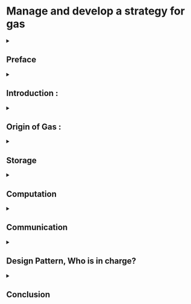 # Manage and develop a strategy for gas
<details>
  <summary>

  ## Preface
  </summary>

**Target audience** :

Experienced FunC developers who already know FunC basics

**Purpose:**

The TON smart contract gas model is unique and quite different from the EVM model. Contract developers must design a gas strategy. If they don't do this well, the contract can run out of TON balance for rent and be removed. Messages that the contract sends might not have enough gas and be rejected. So the purpose of this article is to help FunC developers manage gas and develop a strategy for gas usage to prevent pitfall.

</details>
<details>
  <summary>
  
## Introduction :
</summary>

TON is almost a new platform, It needs to devote time and energy to understand it. One key concept in Blockchain part that is major difference in contrast to other 
known blockchain is the role of Gas. 

Gas in TON is both an indicator of efficiency and a guideline and guard line of development processes. It may be times you think about a solution that may result in high gas consumption. This is a symptom of revising your solution and studying more to figure out how this novel system works as a whole.
You may conduct a solution that has a problem with the principle of who will be in charge of payment. If you plan to have a million users
but one smart contract is in charge of all payments, this may be a fault.
In TON, as smart contract developers, we must pay for both data and instruction smart contract has, it is obvious
that putting less data and utilizing smooth simple instruction is saving money. it is intentionally designed for light
overhead, resulting in speed and scalability.
So it is not a surprise if you hear smart contract contests awarded with low gas consumption.

To demonstrate why gas consumption in TON is an indicator of efficiency, we are going to inspect two versions of one famous
smart contract.
Version 5 of Tonkeeper Wallet in contrast to version 4. This upgrade has 93% lower storage fees, just by utilizing offloading
the code into a shared library on Masterchain.

Gas price, rent price, and forwarding fees are necessary to protect the network against spam and reward validators for keeping consensus
running. This is of the utmost importance because TON is a public resource shared by everyone. It is our duty as developers to make
efficient use of this resource and produce the most optimal software possible.

Till now, in the TON document, there is some content addressing gas-related issues.

For example, [here](https://docs.ton.org/develop/smart-contracts/fees) concept of gas was introduced and transaction fees were discussed. By reading it we
can figure out what elements of transaction fees are, what formula they utilize for calculation, and how storage fees will be calculated.

And [here](https://docs.ton.org/develop/howto/fees-low-level), provided a comprehensive overview of the low-level fees associated with transactions on the TON blockchain. The information covers transactions and phases, computation fees, gas costs, TVM instructions costs, and fee calculation formulas for storage, forwarding, and actions.

This detailed documentation is valuable for developers and users who want to understand the inner workings of fee structures on the TON blockchain, especially when dealing with FunC code and low-level interactions.

In addition to two previous resources, there is a dedicated directory with some useful information [here](https://docs.ton.org/develop/smart-contracts/guidelines).
It is recommended you first read those resources and then come back here since this article writes upon those concepts.

### How is this text organized? :

How we can address one indicator of efficiency(gas) in such a complex system (TON), without knowing how this system works?
To formulate an effective strategy for managing gas within our smart contract, it is imperative to comprehend the workings of the TON blockchain, with a specific focus on the role of gas in the overall system.
The blockchain industry has suffered from one significant problem for years. 
TON, Solve this issue, known as scalability.
There is a new and novel perspective on this solution that should be considered.  

We have some years of experience from the past, for example, we have lessons from bleeding hard forks, so we design systems around reconfigurability parameters.

TON is not just blockchain.TON is the platform.
We have had some concepts in computer science, for example, the actor model in functional programming like Erlang, we have stack machine concept in Forth, and sharding concept in database management as well.
We have async programming as well. The admiration comes from the fact that putting everything from the past together and developing paradigm-changing tools.

We use gas in this text as a pivotal engineering concept, using it, we explore parts of the system to reach overal understanding of the whole system.

</details>

<details>
  <summary>

## Origin of Gas :

</summary>

## General Idea

The TON Virtual Machine (TVM) serves as the environment where smart contract gas fees are incurred. To facilitate a clearer understanding of the subject, we have categorized gas-related aspects into three segments.

![Gas Partition Diagram](assets/gas-partition-diagram.png)

- **Gas Storage Fee**
  This part deals with spaces that smart contracts occupy in the network and is applicable to every smart contract. We also call it a rent fee. In simple words, No one can put everything they want on the network and system without payment. This fee has an important effect, in preventing system abuse.
  We measure space as bit, and time as delta to calculate this fee. We have one simple data structure known as a cell.
  
- **Gas Computation Fee**
When we talk about Gas in general, we talk about this part. In fact the complex and most important gas fee is here. And deserve more attention.
Every calculation, and commputation in our code has a fee. We call them instructions, and we have big column explaining them in TON document website, here. 
This part deals with business logic, data structure, and algorithms.
 
- **Gas Communication Fee**
  This part as its name indicates, is related to communication and message passing. Messaging concept in TON pillar of scalability. We have no way but sending message to do any operation, and it has a fee.

 For every part, we try to address some common interesting aspects: 

 - Theory and Idea,
 - What is the formula, What is involved
 - Who is in charge
 - When the fee is deducted or what is the process
 - Preventing Pitfalls
 


 </details>


<details>
   
<summary>
 
 ## Storage
 </summary>
 Theory :
 Every Smart contract must pay rent based on the space it occupies as bit and time that it exists on Blockchain. In simple terms we can reduce the storage fee concept as follows :
 
 **used storage**:
```cpp
bytes * second
```
 If we are eager to know more details, here it is :
```cpp
  storage_fee = (cells_count * cell_price + bits_count * bit_price)
  / 2^16 * time_delta
```

Let's examine each value more closely:

- `price`—price for storage for `time_delta` seconds
- `cells_count`—count of cells used by smart contract
- `bits_count`—count of bits used by smart contract
- `cell_price`—price of single cell
- `bit_price`—price of the single bit
In TON we have a data structure known as a Cell, everything is composed of this entity. 

Who is in charge of rent payments:

Every smart contract is responsible for its storage fee.   

Process and billing payment:

When a smart contract receives a message for processing, the first thing is, that TVM looks at some data that by design is available in every contract,
for example, what is the last payment, and how much fee does this smart contract owe?
according to this information, the amount of rent will be calculated.

Every smart contract may have one of three statuses, uninitialized, active, and frozen. 



This is one pitfall that may be we trapped into. if our smart contract has no appropriate balance for payment, the message is discarded.   


This characteristic aspect of smart contracts that is responsible for their storage payment is a fact that we should keep in mind in the designing of our system. For example, we developed a program that, every user can have their own smart contract in case the user wants to make use of our system. In this way, it is reasonable that the user is in charge of storage payment. This simple technique may prevent the population of our system in the bottom line from scams as well.

</details>
<details>
  
<summary>


## Computation

</summary>
All computations take place in a sandbox environment known as a TON virtual machine.

<details>
  <summary>
    
  #### TON Virtual Machine (TVM) Overview    
  </summary>


The TON Smart Contracts operate on the TON Virtual Machine (TVM), utilizing the stack principle for efficiency and ease of implementation.

This virtual machine is crafted specially for smart contract processing. All data structure used in the environment is made of Cells. We can consider all information presented in TON Blockchain as a database compromised as Cell. So every record in this database has a unique index known as a hash of Cell. Why knowing this fact matters, because we have access to this context in **TVM** _TODO_.
Another aspect of this place where all processing takes place (TVM) is the stack-oriented characteristics. We can consider This place as a function that received the previous state and received messages as input and, the new state and outgoing message as output.
It is obvious that This function is not a pure function as it has side effects. It means it is impossible to have two states identical.
knowing this fact is crucial because this characteristic has two important consequences. First, we can consider even one smart contract as one separate Blockchain. Second This aspect by itself prevents double spending.
It needs more explanation.

As all we know hash function that is pillar of the blockchain industry works as follows.
we can not find two identical series as bits that result in the same hash. So as we all know one of the data presented in each smart contract is the public key of the owner. This public key itself is a hash of random bits that are resilient enough to be considered by others.
So we always have distinct series of bits, that result in a completely different hash.

When the message arrives TVM is initialized, and all data and instruction that was saved in this smart contract, are available for processing.
The first thing smart contract should pay for rent, by its balance. If here balance is insufficient message processing is discarded.
the second phase is credit. It means the balance accompaniment with a received message will added to the balance of the smart contract.
after this phase computation by watching credit starts, will result in an error or new state and maybe an outgoing message.

from this point on, every instruction has its own gas fee. It means dealing with a large array of data has more expense than dealing simple data structure.

#### Transactions and Phases

When events occur on an account in a TON chain, it triggers a transaction. Transactions consist of up to five phases:

1. **Storage Phase**: Calculates storage fees.
2. **Credit Phase**: Calculates the contract balance considering incoming message value and storage fees.
3. **Compute Phase**: Executes the contract, yielding results like `exit_code`, `actions`, etc.
4. **Action Phase**: Processes actions if the compute phase is successful.
5. **Bounce Phase**: Forms a bounce message if the compute phase fails.

#### Compute Phase

The compute phase is where TVM execution occurs, and the TVM state is crucial in this process.

#### TVM State

The TVM state comprises:
- **Stack**: Last-input-first-output stack machine.
- **Control Registers**: Up to 16 variables are directly set and read during execution.
- **Current Continuation**: Describes the currently executed instruction sequence.
- **Current Codepage**: The version of TVM in use.
- **Gas Limits**: Four integers representing current, maximal, remaining gas, and gas credit.
- **Library Context**: HashMap of libraries callable by TVM.

#### TVM as a Stack Machine

TVM operates as a stack machine with variable types like Integer, Tuple, and Null, and distinct cell flavors like Cell, Slice, Builder, and Continuation.

#### Control Registers

Notable control registers include `c0` (next continuation), `c4` (root of persistent data), `c5` (output actions), etc.


</details>

Now let's look at TVM initialization more closely:
<details>
  

<summary>

#### Initialization of TVM

</summary>

## TVM Initialization Process

### Control Registers Initialization

1. **Current Continuation (cc):** Initialized using the cell slice from the `code` section of the smart contract. If the account is frozen or uninitialized, the code must be supplied in the `init` field of the incoming message.

2. **Current TVM Codepage (cp):** Set to the default value, 0. Can be switched using `SETCODEPAGE` if needed.

3. **Gas Values:** Initialized according to Credit phase results.

4. **Libraries (Library Context):** Computed based on the global library environment, local library environment of the smart contract, and the `library` field of the incoming message.

5. **Stack Initialization:** Depends on the event causing the transaction (internal message, external message, tick-tock, split prepare, merge install).

6. **Control Registers c0 to c5:** Initialized with specific continuations and data related to the smart contract's code, data, and actions.

### Library Context

- The library context is a hashmap mapping 256-bit cell hashes to the corresponding cells. It is computed by combining the global library environment, the local library environment of the smart contract, and the `library` field of the incoming message.

### Stack Initialization

- Stack initialization varies based on the transaction event:
  - Internal Message: Initializes stack with smart contract balance, inbound message details, and function selector.
  - External Message: Similar to internal message with modifications for external messages.
  - Tick and Tock: Initializes stack with account balance, address, transaction type, and function selector.
  - Split Prepare: Initializes stack with account balances, split information, addresses, and function selector.
  - Merge Install: Initializes stack with balances, message, state, split information, addresses, and function selector.

### Control Register c5 (Output Actions)

- Accumulates output actions in a linked list structure.
- Possible actions include sending messages, setting opcode, reserving currency, and changing the library.

### Control Register c7 (Temporary Data)

- Contains the root of temporary data as a Tuple, including blockchain context data such as time, global config, actions, messages sent, logical times, balance, address, and global config.


</details>
  <details>
  
<summary>
  

#### TVM Instructions

</summary>
Explore the [list of TVM instructions](https://docs.ton.org/learn/tvm-instructions/tvm-instructions-overview) for a comprehensive understanding.

### Result of TVM Execution

In addition to `exit_code` and consumed gas data, TVM indirectly outputs:
- `c4` register: The cell is stored as new `data` of the smart contract.
- `c5` register: List of output actions, recursively referencing the last action.

This overview provides a foundational understanding of TON Smart Contracts' execution on TVM.



</details>

<details>
  
<summary>
  
#### Accept Message Effect
</summary> 
   The `ACCEPT` instruction in the context of smart contracts is a fundamental operation related to gas management. Gas is a unit that represents the computational resources consumed by the execution of instructions in a smart contract on the TON blockchain.
   
   Here's a breakdown of the `ACCEPT` instruction:
   
   - **Purpose**: The primary purpose of the `ACCEPT` instruction is to signal the agreement of the smart contract to allocate additional gas for the continuation of the current transaction. External messages, which may not bring any value or gas with themselves, often require the smart contract to allocate gas for their processing.
   
   - **Gas Limit Adjustment**: The instruction sets the current gas limit (`g_l`) to its maximal allowed value (`g_m`). Additionally, it resets the gas credit (`g_c`) to zero. The gas credit represents the accumulated unused gas from previous computations. The gas reserve (`g_r`) is then decreased by the gas credit. In other words, the smart contract agrees to buy some gas to complete the current transaction.
   
   - **Gas Credit Reset**: By resetting the gas credit to zero, the smart contract ensures that only the gas allocated explicitly using `ACCEPT` will be considered for the current transaction. This is crucial for managing gas consumption accurately.
   
   - **Exception Handling**: If the gas consumed so far (including the present instruction) exceeds the resulting value of `g_l`, an unhandled out-of-gas exception is thrown before setting new gas limits. This ensures that the execution is stopped if the allocated gas is not sufficient to complete the transaction.
   
   - **External Message Processing**: External messages, which are often used for communication between smart contracts, may not provide gas or value. The `ACCEPT` instruction allows the smart contract to allocate the necessary gas to process these messages effectively.
   
   In summary, the `ACCEPT` instruction is a critical component in the gas management strategy of smart contracts. It enables the smart contract to allocate additional gas for processing external messages, ensuring the successful execution of transactions that involve such messages. This instruction plays a vital role in maintaining the integrity and functionality of smart contracts on the TON blockchain.
   
   
   - Certainly! Let's categorize and explain each type of message provided:
   
   ### Message Categories and Descriptions:
   
   1. **Code Snippet:**
      - **Description:** These messages contain snippets of code written in the TON programming language. The code appears to be related to smart contracts and cryptographic operations on the TON blockchain.
      - **Purpose:** To illustrate specific instructions and operations in the TON programming language.
   
   2. **Keyword List:**
      - **Description:** These messages list numerous keywords related to dictionary operations, smart contracts, gas management, random number generation, configuration parameters, global variables, and hashing.
      - **Purpose:** To highlight the diverse set of terms and concepts present in the provided TON code snippet.
   
   3. **Question about Dictionary Operations:**
      - **Description:** The user seeks an overview of dictionary-related operations mentioned in the provided code snippet. The operations include various combinations of DICT and PFXDICT instructions.
      - **Purpose:** To understand the functionality and variations of dictionary operations in the TON programming language.
   
   4. **Explanation of ACCEPT Instruction:**
      - **Description:** The user requests an explanation of the `ACCEPT` instruction in the context of smart contracts. The explanation covers the purpose, gas limit adjustment, gas credit reset, exception handling, and external message processing.
      - **Purpose:** To clarify the role and significance of the `ACCEPT` instruction in gas management within smart contracts on the TON blockchain.
   
   ### Summary:
   
   The provided messages predominantly revolve around understanding and explaining aspects of the TON programming language, particularly related to smart contracts, gas management, and cryptographic operations. The user is seeking detailed insights into specific instructions and their functionalities, showcasing a focus on comprehending the intricacies of TON blockchain development.
   
   If you have more specific questions or if there's a particular aspect you'd like to delve deeper into, feel free to ask!
   

</details>

</details>


<details>
  <summary>
    


## Communication

</summary>
  Message from outside of Blockchain can not bear value. So it can not pay any fee. Hence when a message arrives from the outside world, it is the duty of smart contracts to pay.
If a smart contract does not have enough balance to pay for this transaction, the received message will be discarded.
So as developers, we should take care if our code is meant to process external messages.

Any smart contract by its nature is responsible for its storage rent.
Suppose a smart contract that is compiled, has been deployed, and also has a balance for payment but suffers from
business logic that results in an infinitive loop. In this case, we should have a mechanism to prevent breakdowns. This is a role of the gas_limit configurable parameter. These days gas_limit is 10k gas or In other words 10k \* 10k naton(nano ton) (the second 10k is currently the gas price in nano, also configurable).
So gas_limit as its name indicates is the most upbound instruction fee that smart contract can pay in just one round transaction. In fact, this is a safety guard.
At the beginning of processing external messages, gas_limit is set to zero, and the balance of the smart contract acts as gas_credit, in case the balance is zero or not equal to the processing transaction fee, the message will be discarded. This is the place we should care about our smart contract balance.

---

### External Messages:

The gas*limit for external messages is initially set to gas_credit (ConfigParam 20 and ConfigParam 21), which is 10k gas.
To process the message, a contract should use accept_message to set the gas limit. Failure to do so may result in the message being discarded if gas_credit is reached or computation is finished without calling accept_message.
After the transaction ends, full computation fees are deducted from the contract balance based on the new gas limit.
If an error occurs after accept_message, the transaction is written to the blockchain, fees are deducted, but storage is not updated, and actions are not applied. This can lead to repeated acceptance of the same message until the contract balance is depleted.
So what should we do ? \_TODO*

---

### Internal Messages:

By default, the gas limit for internal messages is set to message*balance/gas_price, with the message paying for its processing.
The contract can use accept_message/set_gas_limit to change the gas limit during execution.
Manual gas limit settings do not interfere with bouncing behavior. Bounceable messages will bounce if sent in bounceable mode and contain sufficient funds for processing and creating bounce messages.\_TODO*
why ? What ? How ?

bounceable and non-bounceable internal messages
Bounceable and non-bounceable internal messages are concepts in smart contract development that relate to how messages are processed and handled between contracts on a blockchain.

1. **Bounceable Messages:**

   - Bounceable messages have their "bounce" bit set. If the destination smart contract does not exist or encounters an unhandled exception while processing the message, the message is "bounced" back.
   - The bounced message contains a 32-bit `0xffffffff` followed by the original 256 bits, with the "bounce" flag cleared and the "bounced" flag set.
   - Smart contracts should check the "bounced" flag of inbound messages. They can either silently accept the message (by terminating with a zero exit code) or perform special processing to identify the failed outbound query.
   - The query in the body of a bounced message should not be executed.

2. **Handling Bounced Messages:**

   - Smart contracts need to check the "bounced" flag of inbound messages to handle bounced messages appropriately.
   - Silently accepting bounced messages with a zero exit code is a common practice, or special processing can be implemented based on the contract's requirements.

3. **Non-Bounceable Messages:**

   - On certain occasions, non-bounceable internal messages are necessary. For example, new accounts cannot be created without at least one non-bounceable internal message.
   - Unless this message contains a `StateInit` with the code and data of the new smart contract, having a non-empty body in a non-bounceable internal message does not make sense.

4. **Best Practices and Considerations:**
   - It is advisable not to allow end users to send non-bounceable messages containing large amounts of value. A better practice is to send a small amount first, initialize the new smart contract, and then send a larger amount.
   - This precaution helps mitigate potential risks associated with large transactions and ensures a smoother initialization process for new smart contracts.

The smart contract relies on messages to interact, and these messages trigger transactions that modify an account's state. There are three types of messages: inbound external, internal, and outbound external messages.

- **Inbound External Message:** Initiated from outside the blockchain, these messages don't have a 'from' address and can declare intent to transfer value to another account.

- **Internal Message:** Sent from one contract to another, and it can be a value-bearing message, updating the state of the smart contract.

- **Outbound External Message:** Emitted by a smart contract, it can be subscribed to by off-chain participants, known as "messages to nowhere."

The structure of a message includes a 'header' with sender and receiver information and a 'body' containing virtual machine instructions for smart contract execution.

A transaction is a result of processing an inbound message. It involves multiple phases:

1. **Credit Phase:** Adds the value of the received internal message to the account's balance.

2. **Storage Phase:** Collects storage payments for the account state, freezing the smart contract if the balance is insufficient.

3. **Computing Phase:** Executes the smart contract code, leading to a new state, gas payment, and an action list of outbound messages.

4. **Action Phase:** Performs actions from the list if the smart contract terminates successfully.

5. **Bounce Phase:** Triggered when a transaction is aborted, involving generating an outbound message and sending it back to the original sender.

Various fees are incurred during these phases.
~~like incentivizing validators, maintaining network operation, and preventing spam.~~

Note: Only internal messages can transfer value, and fees are deducted from the account balance after the credit phase.
Because external messages can not bear value, so we should start with an internal message, a message within Blockchain, from one smart contract to another.
A smart contract that starts sending a message, is in charge of paying gas, so to accurately calculate the amount of value to attach to a message in a TON Blockchain smart contract, we should Understand Gas Costs:

~~- Gas price in TON is constant, and additional threads are added with increased load.
Calculate the gas cost for each action in the contract. -~~
gas costs are fixed, but if the contract involves storage operations with dynamic-sized types, costs may increase logarithmically with storage size.

Dynamic-sized types (arrays, mappings, strings) increase gas costs logarithmically with storage size.
Avoid using mappings, arrays, and mutable strings if possible.
If dynamic-sized types are used, calculate the cost of operations with a large margin for a worst-case scenario (O(log n)).
Calculate Storage Fees:

Before the compute phase, a storage fee for code + data is charged from the account balance.

Reserve enough TON to ensure the contract lives as long as needed.
Calculate Value for Message:

Reserve additional TON with a margin for potential errors, especially in the action phase.

Consider Action Phase Errors:

In case of errors in the action phase.
Ensure that enough value is attached for rawReserve or send a message to avoid potential issues.
External Messages and Events:


External messages (e.g., Event(some_data)) are sent from the contract to nowhere.
Creation of external messages is paid from the contract's balance.
Use tvm.rawReserve before creating external messages to account for potential costs.
By following these steps, you can accurately calculate how much value needs to be attached to a message in a TON Blockchain smart contract, considering various factors such as gas costs, storage fees, and potential errors in the action phase.


</details>
<details>
  <summary>
    
  ## Design Pattern, Who is in charge?
  
  </summary>

Every smart contract, can send a message to the validator, and ask for initializing another smart contract. Smart contract address is based on initial data and initial code. It means before initialization its address is known and available for us, and we can save it on our smart contract registry. What does it mean and how it can help us develop our system?
well, suppose a smart contract which meant to serve for million users, it means there is no need to do every calculation and every communication by itself. The address of the other contract itself can act like a unique entity or in simple words index and identity of the user who wants to use our service. So master contract can extract every account public key which sends a message for it and initialize another smart contract as outbound internal messages to network. Newly created smart contracts with predefined codes and data base on our service, now reside in blockchain and can do consequence transaction base on the private key of the user.
In this case we do not populated our main smart contract with unnecessary data and also prevent heavy calculation in  future , simply with this simple trick we save significance gas fee.More than this we measure security as well.Newly created smart contract rent fee in deducted from new user, this simple fact can prevent us from bad actor who want to abuse our system.
In overall big picture storage fee in most fewer than computational fee in long run.So we should consider this fact that every work chain can have to up to 2 powered by 60 number of account. This means we have one hundred thousand number of possible account address for population of nowadays world.
So be generous for creation.

</details>

<details>
  <summary>
    
  ## Conclusion
    
  </summary>
## Optimizing Gas Usage in TON Smart Contracts


Gas usage optimization is crucial for efficient and cost-effective TON smart contract development. Developers can follow these best practices to optimize gas usage, considering the role of the `ACCEPT` instruction:

1. **Fine-Tune Gas Limits:**
   - Developers should carefully analyze the computational requirements of their smart contracts and set appropriate gas limits. Adjusting gas limits can prevent unnecessary gas consumption and ensure optimal resource allocation.

2. **Strategic Use of `ACCEPT` Instruction:**
   - Utilize the `ACCEPT` instruction judiciously, especially in scenarios where additional gas is required for external message processing. Strategic use ensures that gas is allocated dynamically, avoiding unnecessary overhead.

3. **Gas Credit Management:**
   - Efficient management of gas credits is vital. Developers should understand the relationship between gas credit (`g_c`), gas limit (`g_l`), and gas reserve (`g_r`). Proper handling ensures that unused gas from previous computations is appropriately considered.

4. **Exception Handling Strategies:**
   - Implement robust exception handling to address out-of-gas scenarios. This involves monitoring gas consumption and triggering appropriate actions when gas limits are exceeded. Handling exceptions ensures the integrity of transactions.

5. **External Message Optimization:**
   - Since external messages may lack attached gas or value, use the `ACCEPT` instruction to dynamically allocate gas for their processing. This optimizes communication between smart contracts and ensures smooth execution of operations triggered by external inputs.

6. **Cryptographic Operations Efficiency:**
   - Optimize cryptographic operations to enhance overall contract efficiency. This includes utilizing efficient algorithms, minimizing redundant cryptographic processes, and adopting secure coding practices.

7. **Security Measures with Cryptography:**
   - Strengthen smart contract security by incorporating cryptographic measures. Secure key management, proper usage of digital signatures, and robust hash functions contribute to a resilient security framework.

</details>

